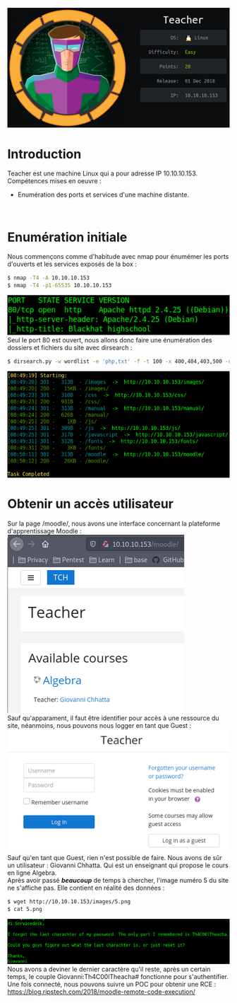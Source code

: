 ![Pic1](../img/teacher1.PNG?raw=true) </br>

# Introduction
Teacher est une machine Linux qui a pour adresse IP 10.10.10.153.</br>
Compétences mises en oeuvre :
* Enumération des ports et services d'une machine distante.
</br>

# Enumération initiale
Nous commençons comme d'habitude avec nmap pour énumémer les ports d'ouverts et les services exposés de la box :
```bash
$ nmap -T4 -A 10.10.10.153
$ nmap -T4 -p1-65535 10.10.10.153
```
![Pic2](../img/teacher2.PNG?raw=true) </br>
Seul le port 80 est ouvert, nous allons donc faire une énumération des dossiers et fichiers du site avec dirsearch :
```bash
$ dirsearch.py -w wordlist -e 'php,txt' -f -t 100 -x 400,404,403,500 -u http://10.10.10.153/
```
![Pic3](../img/teacher3.PNG?raw=true) </br>

# Obtenir un accès utilisateur
Sur la page /moodle/, nous avons une interface concernant la plateforme d'apprentissage Moodle :</br>
![Pic4](../img/teacher4.PNG?raw=true) </br>
Sauf qu'apparament, il faut être identifier pour accès à une ressource du site, néanmoins, nous pouvons nous logger en tant que Guest :</br>
![Pic5](../img/teacher5.PNG?raw=true) </br>
Sauf qu'en tant que Guest, rien n'est possible de faire. Nous avons de sûr un utilisateur : Giovanni Chhatta. Qui est un enseignant qui propose
le cours en ligne Algebra.</br>
Après avoir passé ***beaucoup*** de temps à chercher, l'image numéro 5 du site ne s'affiche pas. Elle contient en réalité des données :
```bash
$ wget http://10.10.10.153/images/5.png
$ cat 5.png
```
![Pic6](../img/teacher6.PNG?raw=true) </br>
Nous avons a deviner le dernier caractère qu'il reste, après un certain temps, le couple Giovanni:Th4C00lTheacha# fonctionne pour s'authentifier.</br>
Une fois connecté, nous pouvons suivre un POC pour obtenir une RCE :</br>
https://blog.ripstech.com/2018/moodle-remote-code-execution/</br>
